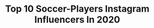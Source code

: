 ---
title: Top 10 Soccer-Players Instagram Influencers In 2020
description: >-
  Find top soccer-players Instagram influencers in 2020. Most popular hashtags: #stayhome #photography #tbt #stayathome.
platform: Instagram
profiles:
  - username: "jacob_2010_mejia"
    fullname: >-
      𝓙𝓪𝓬𝓸𝓫👍🏻🤘🏻🇲🇽
    location: "United States"
    followers: 10152
    engagement: 1318
    commentsToLikes: 0.078056
    id: ck8t1ogtrwfuy0j782evprpk1
    verified: false
    hashtags: "#handsomeboys, #aburrimiento, #jacobaguilera, #stayathome"
  - username: "luisinho___10"
    fullname: >-
      Luis Felipe Rezende
    location: "Brazil"
    followers: 2314
    engagement: 2256
    commentsToLikes: 0.131265
    id: ck6ui9p0xdvri0j71vb28ovbr
    verified: false
    hashtags: ""
  - username: "dcgomes12"
    fullname: >-
      Diogo Campos
    location: "Brazil"
    followers: 77846
    engagement: 2993
    commentsToLikes: 0.027729
    id: ck5cedkgaktky0i119jl5owso
    verified: false
    hashtags: "#borneofc, #samarinda, #manyalaaaaa, #vapo"
  - username: "wil_trapp"
    fullname: >-
      Wil Trapp
    location: ""
    followers: 24515
    engagement: 1006
    commentsToLikes: 0.028219
    id: ck6tsj4n751w70j71575ubwg3
    verified: true
    hashtags: "#intermiamicf, #history, #miami, #bendthecurve"
  - username: "ahmad_mohamadii"
    fullname: >-
      Thank God☝️
    location: "Iran"
    followers: 4463
    engagement: 1822
    commentsToLikes: 0.104191
    id: ck8sw3uvfdnta0j7866y9tcrq
    verified: false
    hashtags: "#styleoftheday, #stayhome, #stayathome, #style"
  - username: "______a_r_j_u_n______"
    fullname: >-
      Arjun sathyan
    location: "India"
    followers: 10988
    engagement: 694
    commentsToLikes: 0.118221
    id: ck14i1atcd63p0i19xiv6tgpt
    verified: false
    hashtags: "#ridersofkerala, #mobilephotographyindia, #mobiledit, #mthelmets"
  - username: "a_knight13"
    fullname: >-
      Amal Knight
    location: "United States"
    followers: 2343
    engagement: 3151
    commentsToLikes: 0.059896
    id: ck8swm9yseint0j78832vw26x
    verified: false
    hashtags: "#golambassadors, #ateam, #gkunion, #arquero"
  - username: "juliangressel"
    fullname: >-
      Julian Gressel
    location: "United States"
    followers: 29536
    engagement: 1358
    commentsToLikes: 0.020089
    id: ck0w1g7xjj6v10i19ruz576sy
    verified: true
    hashtags: "#dmv, #volta, #dcu, #mlscupplayoffs"
  - username: "ayoub_elkaabii"
    fullname: >-
      Ayoub El Kaabi
    location: "Morocco"
    followers: 100895
    engagement: 1311
    commentsToLikes: 0.014267
    id: ck5hgzr1a5n9r0i113t4sdo46
    verified: false
    hashtags: ""
  - username: "dtenenbaum19"
    fullname: >-
      Daniel Tenenbaum
    location: "Brazil"
    followers: 11067
    engagement: 1743
    commentsToLikes: 0.050357
    id: ck15q5aym166f0i19zanpzatv
    verified: false
    hashtags: "#preseason, #cleansheet, #shalomgame, #practise"
---